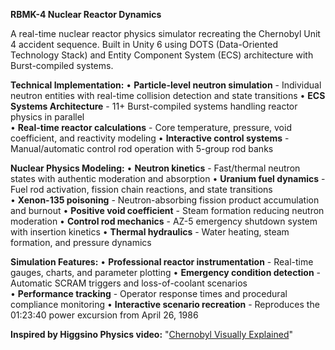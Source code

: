 **RBMK-4 Nuclear Reactor Dynamics**

A real-time nuclear reactor physics simulator recreating the Chernobyl Unit 4 accident sequence.
Built in Unity 6 using DOTS (Data-Oriented Technology Stack) and Entity Component System (ECS) architecture with Burst-compiled systems.

**Technical Implementation:**
• **Particle-level neutron simulation** - Individual neutron entities with real-time collision detection and state transitions
• **ECS Systems Architecture** - 11+ Burst-compiled systems handling reactor physics in parallel  
• **Real-time reactor calculations** - Core temperature, pressure, void coefficient, and reactivity modeling
• **Interactive control systems** - Manual/automatic control rod operation with 5-group rod banks

**Nuclear Physics Modeling:**
• **Neutron kinetics** - Fast/thermal neutron states with authentic moderation and absorption
• **Uranium fuel dynamics** - Fuel rod activation, fission chain reactions, and state transitions  
• **Xenon-135 poisoning** - Neutron-absorbing fission product accumulation and burnout
• **Positive void coefficient** - Steam formation reducing neutron moderation
• **Control rod mechanics** - AZ-5 emergency shutdown system with insertion kinetics
• **Thermal hydraulics** - Water heating, steam formation, and pressure dynamics

**Simulation Features:**
• **Professional reactor instrumentation** - Real-time gauges, charts, and parameter plotting
• **Emergency condition detection** - Automatic SCRAM triggers and loss-of-coolant scenarios  
• **Performance tracking** - Operator response times and procedural compliance monitoring
• **Interactive scenario recreation** - Reproduces the 01:23:40 power excursion from April 26, 1986

**Inspired by Higgsino Physics video:** "[Chernobyl Visually Explained](https://youtu.be/P3oKNE72EzU?si=kIGXqNy9mmr4gZ)"